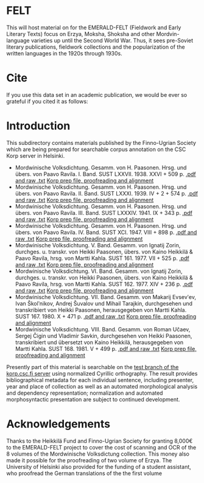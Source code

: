 # FELT 
This will host material on for the EMERALD-FELT (Fieldwork and Early Literary Texts) focus on Erzya, Moksha, Shoksha and other Mordvin-language varieties up until the Second World War. Thus, it sees pre-Soviet literary publications, fieldwork collections and the popularization of the written languages in the 1920s through 1930s.

# Cite

If you use this data set in an academic publication, we would be ever so grateful if you cited it as follows:



# Introduction
This subdirectory contains materials published by the Finno-Ugrian Society which are being prepared for searchable corpus annotation on the CSC Korp server in Helsinki.

* Mordwinische Volksdichtung. Gesamm. von H. Paasonen. Hrsg. und übers. von Paavo Ravila. I. Band. SUST LXXVII. 1938. XXVI + 509 p. [.pdf and raw .txt](http://urn.fi/URN:NBN:fi-fe2016090123416) [Korp prep file, proofreading and alignment](https://rueter.github.io/emerald/fieldwork-and-early-literary-texts/erz_SUST_77.txt)
* Mordwinische Volksdichtung. Gesamm. von H. Paasonen. Hrsg. und übers. von Paavo Ravila. II. Band. SUST LXXXI. 1939. IV + 2 + 574 p. [.pdf and raw .txt](http://urn.fi/URN:NBN:fi-fe2016090123438) [Korp prep file, proofreading and alignment](https://rueter.github.io/emerald/fieldwork-and-early-literary-texts/erz_SUST_81.txt)
* Mordwinische Volksdichtung. Gesamm. von H. Paasonen. Hrsg. und übers. von Paavo Ravila. III. Band. SUST LXXXIV. 1941. IX + 343 p. [.pdf and raw .txt](http://urn.fi/URN:NBN:fi-fe2016090123425) [Korp prep file, proofreading and alignment](https://rueter.github.io/emerald/fieldwork-and-early-literary-texts/erz_SUST_84.txt)
* Mordwinische Volksdichtung. Gesamm. von H. Paasonen. Hrsg. und übers. von Paavo Ravila. IV. Band. SUST XCI. 1947. VIII + 898 p. [.pdf and raw .txt](http://urn.fi/URN:NBN:fi-fe2016090123439) [Korp prep file, proofreading and alignment](https://rueter.github.io/emerald/fieldwork-and-early-literary-texts/erz_SUST_91.txt)
* Mordwinische Volksdichtung. V. Band. Gesamm. von Ignatij Zorin, durchges. u. transkr. von Heikki Paasonen, übers. von Kaino Heikkilä & Paavo Ravila, hrsg. von Martti Kahla. SUST 161. 1977. VII + 525 p. [.pdf and raw .txt](http://urn.fi/URN:NBN:fi-fe2016060613323) [Korp prep file, proofreading and alignment](https://rueter.github.io/emerald/fieldwork-and-early-literary-texts/erz_SUST_161.txt)
* Mordwinische Volksdichtung. VI. Band. Gesamm. von Ignatij Zorin, durchges. u. transkr. von Heikki Paasonen, übers. von Kaino Heikkilä & Paavo Ravila, hrsg. von Martti Kahla. SUST 162. 1977. XIV + 236 p. [.pdf and raw .txt](http://urn.fi/URN:NBN:fi-fe2016090123436) [Korp prep file, proofreading and alignment](https://rueter.github.io/emerald/fieldwork-and-early-literary-texts/erz_SUST_162.txt)
* Mordwinische Volksdichtung. VII. Band. Gesamm. von Makarij Evsevʹev, Ivan Školʹnikov, Andrej Šuvalov und Mihail Tarajkin, durchgesehen und transkribiert von Heikki Paasonen, herausgegeben von Martti Kahla. SUST 167. 1980. X + 471 p. [.pdf and raw .txt](http://urn.fi/URN:NBN:fi-fe2016090123437) [Korp prep file, proofreading and alignment](https://rueter.github.io/emerald/fieldwork-and-early-literary-texts/erz_SUST_167.txt)
* Mordwinische Volksdichtung. VIII. Band. Gesamm. von Roman Učaev, Sergej Čigin und Vladimir Savkin, durchgesehen von Heikki Paasonen, transkribiert und übersetzt von Kaino Heikkilä, herausgegeben von Martti Kahla. SUST 168. 1981. V + 499 p. [.pdf and raw .txt](http://urn.fi/URN:NBN:fi-fe2016090123441) [Korp prep file, proofreading and alignment](https://rueter.github.io/emerald/fieldwork-and-early-literary-texts/erz_SUST_168.txt)

Presently part of this material is searchable on the [test branch of the korp.csc.fi server](https://korp.csc.fi/korp-test/sus-fieldwork/?mode=other_languages#?cqp=%5B%5D&corpus=sus_fieldwork_myv) using normalized Cyrillic orthography. The result provides bibliographical metadata for each individual sentence, including presenter, year and place of collection as well as an automated morphological analysis and dependency representation; normalization and automated morphosyntactic presentation are subject to continued development.

# Acknowledgements
Thanks to the Heikkilä Fund and Finno-Ugrian Society for granting 8,000€ to the EMERALD-FELT project to cover the cost of scanning and OCR of the 8 volumes of the Mordwinische Volksdictung collection. This money also made it possible for the proofreading of two volume of Erzya. The University of Helsinki also provided for the funding of a student assistant, who proofread the German translations of the the first volume